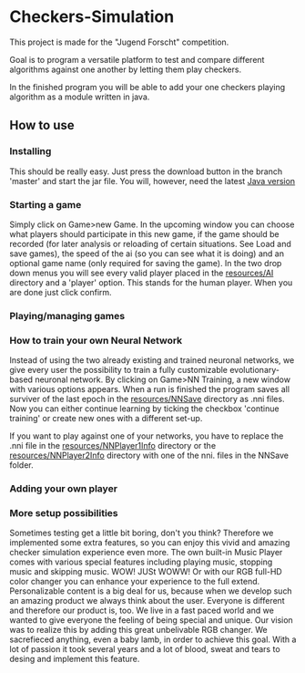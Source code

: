 # Checkers-Simulation

This project is made for the "Jugend Forscht" competition.

Goal is to program a versatile platform to test and compare different algorithms against one another by letting them play checkers.

In the finished program you will be able to add your one checkers playing algorithm as a module written in java.

## How to use
### Installing
This should be really easy. Just press the download button in the branch 'master' and start the jar file. You will, however, need the latest [Java version](https://www.java.com/de/)
### Starting a game
Simply click on Game>new Game. In the upcoming window you can choose what players should participate in this new game, if the game should be recorded (for later analysis or reloading of certain situations. See Load and save games), the speed of the ai  (so you can see what it is doing) and an optional game name (only required for saving the game). In the two drop down menus you will see every valid player placed in the [resources/AI](resources/AI) directory and a 'player' option. This stands for the human player. When you are done just click confirm.
### Playing/managing games

### How to train your own Neural Network
Instead of using the two already existing and trained neuronal networks, we give every user the possibility to train a fully customizable evolutionary-based neuronal network. By clicking on Game>NN Training, a new window with various options appears. When a run is finished the program saves all surviver of the last epoch in the [resources/NNSave](resource/NNSave) directory as .nni files. Now you can either continue learning by ticking the checkbox 'continue training' or create new ones with a different set-up.

If you want to play against one of your networks, you have to replace the .nni file in the [resources/NNPlayer1Info](resource/NNPlayer1Info) directory or the [resources/NNPlayer2Info](resource/NNPlayer2Info) directory with one of the nni. files in the NNSave folder.



### Adding your own player

### More setup possibilities
Sometimes testing get a little bit boring, don't you think? Therefore we implemented some extra features, so you can enjoy this vivid and amazing checker simulation experience even more. 
The own built-in Music Player comes with various special features including playing music, stopping music and skipping music. WOW! JUSt WOWW!
Or with our RGB full-HD color changer you can enhance your experience to the full extend. 
Personalizable content is a big deal for us, because when we develop such an amazing product we always think about the user. Everyone is different and therefore our product is, too. We live in a fast paced world and we wanted to give everyone the feeling of being special and unique. Our vision was to realize this by adding this great unbelivable RGB changer. We sacrefieced anything, even a baby lamb, in order to achieve this goal. With a lot of passion it took several years and a lot of blood, sweat and tears to desing and implement this feature.
